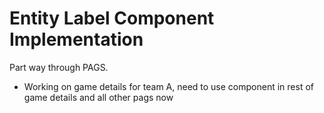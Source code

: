 # Entity Label Component Implementation

Part way through PAGS.
- Working on game details for team A, need to use component in  rest of game details and all other pags now